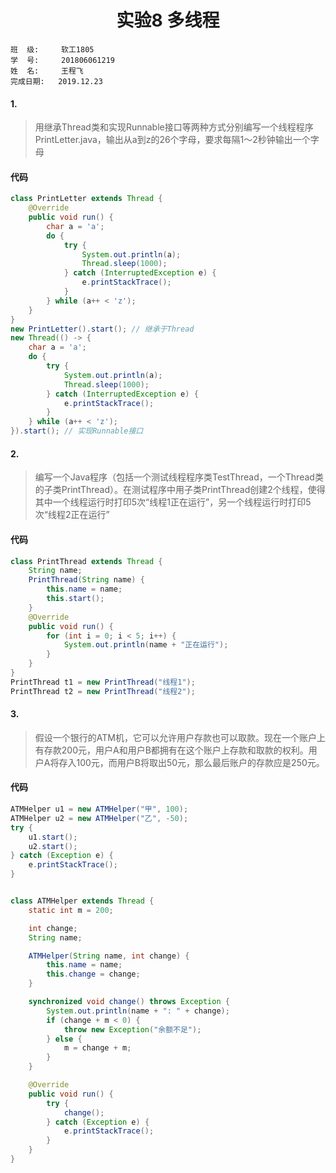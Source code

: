 # <center>实验8 多线程<center>

```
班  级:     软工1805
学  号:     201806061219 
姓  名:     王程飞
完成日期:   2019.12.23
```

#### 1.
>用继承Thread类和实现Runnable接口等两种方式分别编写一个线程程序PrintLetter.java，输出从a到z的26个字母，要求每隔1～2秒钟输出一个字母


#### 代码
```java
class PrintLetter extends Thread {
    @Override
    public void run() {
        char a = 'a';
        do {
            try {
                System.out.println(a);
                Thread.sleep(1000);
            } catch (InterruptedException e) {
                e.printStackTrace();
            }
        } while (a++ < 'z');
    }
}
new PrintLetter().start(); // 继承于Thread
new Thread(() -> {
    char a = 'a';
    do {
        try {
            System.out.println(a);
            Thread.sleep(1000);
        } catch (InterruptedException e) {
            e.printStackTrace();
        }
    } while (a++ < 'z');
}).start(); // 实现Runnable接口
```


#### 2.
>编写一个Java程序（包括一个测试线程程序类TestThread，一个Thread类的子类PrintThread）。在测试程序中用子类PrintThread创建2个线程，使得其中一个线程运行时打印5次“线程1正在运行”，另一个线程运行时打印5次“线程2正在运行”


#### 代码
```java
class PrintThread extends Thread {
    String name;
    PrintThread(String name) {
        this.name = name;
        this.start();
    }
    @Override
    public void run() {
        for (int i = 0; i < 5; i++) {
            System.out.println(name + "正在运行");
        }
    }
}
PrintThread t1 = new PrintThread("线程1");
PrintThread t2 = new PrintThread("线程2");
```


#### 3.
>假设一个银行的ATM机，它可以允许用户存款也可以取款。现在一个账户上有存款200元，用户A和用户B都拥有在这个账户上存款和取款的权利。用户A将存入100元，而用户B将取出50元，那么最后账户的存款应是250元。

#### 代码
```java
ATMHelper u1 = new ATMHelper("甲", 100);
ATMHelper u2 = new ATMHelper("乙", -50);
try {
    u1.start();
    u2.start();
} catch (Exception e) {
    e.printStackTrace();
}


class ATMHelper extends Thread {
    static int m = 200;

    int change;
    String name;

    ATMHelper(String name, int change) {
        this.name = name;
        this.change = change;
    }

    synchronized void change() throws Exception {
        System.out.println(name + ": " + change);
        if (change + m < 0) {
            throw new Exception("余额不足");
        } else {
            m = change + m;
        }
    }

    @Override
    public void run() {
        try {
            change();
        } catch (Exception e) {
            e.printStackTrace();
        }
    }
}

```